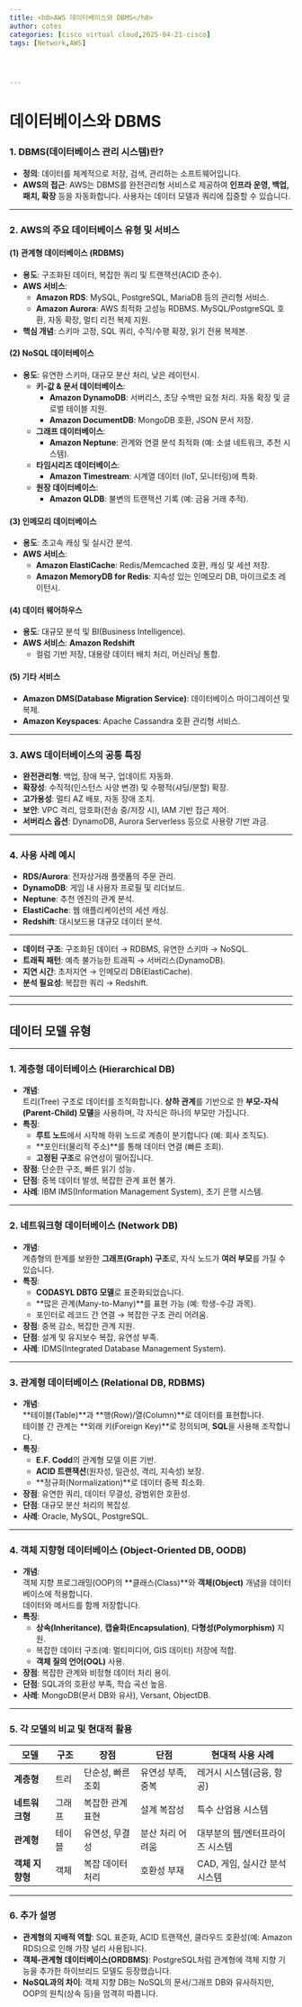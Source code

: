 ```yaml
---
title: <h0>AWS 데이터베이스와 DBMS</h0>
author: cotes 
categories: [cisco virtual cloud,2025-04-21-cisco]
tags: [Network,AWS]




---
```


# 데이터베이스와 DBMS

### 1. **DBMS(데이터베이스 관리 시스템)란?**

- **정의**: 데이터를 체계적으로 저장, 검색, 관리하는 소프트웨어입니다.
- **AWS의 접근**: AWS는 DBMS를 완전관리형 서비스로 제공하여 **인프라 운영, 백업, 패치, 확장** 등을 자동화합니다. 사용자는 데이터 모델과 쿼리에 집중할 수 있습니다.

------

### 2. **AWS의 주요 데이터베이스 유형 및 서비스**

#### (1) **관계형 데이터베이스 (RDBMS)**

- **용도**: 구조화된 데이터, 복잡한 쿼리 및 트랜잭션(ACID 준수).
- **AWS 서비스**:
  - **Amazon RDS**: MySQL, PostgreSQL, MariaDB 등의 관리형 서비스.
  - **Amazon Aurora**: AWS 최적화 고성능 RDBMS. MySQL/PostgreSQL 호환, 자동 확장, 멀티 리전 복제 지원.
- **핵심 개념**: 스키마 고정, SQL 쿼리, 수직/수평 확장, 읽기 전용 복제본.

#### (2) **NoSQL 데이터베이스**

- **용도**: 유연한 스키마, 대규모 분산 처리, 낮은 레이턴시.
  - **키-값 & 문서 데이터베이스**:
    - **Amazon DynamoDB**: 서버리스, 초당 수백만 요청 처리. 자동 확장 및 글로벌 테이블 지원.
    - **Amazon DocumentDB**: MongoDB 호환, JSON 문서 저장.
  - **그래프 데이터베이스**:
    - **Amazon Neptune**: 관계와 연결 분석 최적화 (예: 소셜 네트워크, 추천 시스템).
  - **타임시리즈 데이터베이스**:
    - **Amazon Timestream**: 시계열 데이터 (IoT, 모니터링)에 특화.
  - **원장 데이터베이스**:
    - **Amazon QLDB**: 불변의 트랜잭션 기록 (예: 금융 거래 추적).

#### (3) **인메모리 데이터베이스**

- **용도**: 초고속 캐싱 및 실시간 분석.
- **AWS 서비스**:
  - **Amazon ElastiCache**: Redis/Memcached 호환, 캐싱 및 세션 저장.
  - **Amazon MemoryDB for Redis**: 지속성 있는 인메모리 DB, 마이크로초 레이턴시.

#### (4) **데이터 웨어하우스**

- **용도**: 대규모 분석 및 BI(Business Intelligence).
- **AWS 서비스**: **Amazon Redshift**
  - 컬럼 기반 저장, 대용량 데이터 배치 처리, 머신러닝 통합.

#### (5) **기타 서비스**

- **Amazon DMS(Database Migration Service)**: 데이터베이스 마이그레이션 및 복제.
- **Amazon Keyspaces**: Apache Cassandra 호환 관리형 서비스.

------

### 3. **AWS 데이터베이스의 공통 특징**

- **완전관리형**: 백업, 장애 복구, 업데이트 자동화.
- **확장성**: 수직적(인스턴스 사양 변경) 및 수평적(샤딩/분할) 확장.
- **고가용성**: 멀티 AZ 배포, 자동 장애 조치.
- **보안**: VPC 격리, 암호화(전송 중/저장 시), IAM 기반 접근 제어.
- **서버리스 옵션**: DynamoDB, Aurora Serverless 등으로 사용량 기반 과금.

------

### 4. **사용 사례 예시**

- **RDS/Aurora**: 전자상거래 플랫폼의 주문 관리.
- **DynamoDB**: 게임 내 사용자 프로필 및 리더보드.
- **Neptune**: 추천 엔진의 관계 분석.
- **ElastiCache**: 웹 애플리케이션의 세션 캐싱.
- **Redshift**: 대시보드용 대규모 데이터 분석.

------

- **데이터 구조**: 구조화된 데이터 → RDBMS, 유연한 스키마 → NoSQL.
- **트래픽 패턴**: 예측 불가능한 트래픽 → 서버리스(DynamoDB).
- **지연 시간**: 초저지연 → 인메모리 DB(ElastiCache).
- **분석 필요성**: 복잡한 쿼리 → Redshift.

------

------

## 데이터 모델 유형

---

### 1. **계층형 데이터베이스 (Hierarchical DB)**
- **개념**:  
  트리(Tree) 구조로 데이터를 조직화합니다. **상하 관계**를 기반으로 한 **부모-자식(Parent-Child) 모델**을 사용하며, 각 자식은 하나의 부모만 가집니다.
- **특징**:
  - **루트 노드**에서 시작해 하위 노드로 계층이 분기합니다 (예: 회사 조직도).
  - **포인터(물리적 주소)**를 통해 데이터 연결 (빠른 조회).
  - **고정된 구조**로 유연성이 떨어집니다.
- **장점**: 단순한 구조, 빠른 읽기 성능.  
- **단점**: 중복 데이터 발생, 복잡한 관계 표현 불가.  
- **사례**: IBM IMS(Information Management System), 초기 은행 시스템.

---

### 2. **네트워크형 데이터베이스 (Network DB)**
- **개념**:  
  계층형의 한계를 보완한 **그래프(Graph) 구조**로, 자식 노드가 **여러 부모**를 가질 수 있습니다.  
- **특징**:
  - **CODASYL DBTG 모델**로 표준화되었습니다.
  - **많은 관계(Many-to-Many)**를 표현 가능 (예: 학생-수강 과목).
  - 포인터로 레코드 간 연결 → 복잡한 구조 관리 어려움.
- **장점**: 중복 감소, 복잡한 관계 지원.  
- **단점**: 설계 및 유지보수 복잡, 유연성 부족.  
- **사례**: IDMS(Integrated Database Management System).

---

### 3. **관계형 데이터베이스 (Relational DB, RDBMS)**
- **개념**:  
  **테이블(Table)**과 **행(Row)/열(Column)**로 데이터를 표현합니다.  
  테이블 간 관계는 **외래 키(Foreign Key)**로 정의되며, **SQL**을 사용해 조작합니다.
- **특징**:
  - **E.F. Codd**의 관계형 모델 이론 기반.
  - **ACID 트랜잭션**(원자성, 일관성, 격리, 지속성) 보장.
  - **정규화(Normalization)**로 데이터 중복 최소화.
- **장점**: 유연한 쿼리, 데이터 무결성, 광범위한 호환성.  
- **단점**: 대규모 분산 처리의 복잡성.  
- **사례**: Oracle, MySQL, PostgreSQL.

---

### 4. **객체 지향형 데이터베이스 (Object-Oriented DB, OODB)**
- **개념**:  
  객체 지향 프로그래밍(OOP)의 **클래스(Class)**와 **객체(Object)** 개념을 데이터베이스에 적용합니다.  
  데이터와 메서드를 함께 저장합니다.
- **특징**:
  - **상속(Inheritance)**, **캡슐화(Encapsulation)**, **다형성(Polymorphism)** 지원.
  - 복잡한 데이터 구조(예: 멀티미디어, GIS 데이터) 저장에 적합.
  - **객체 질의 언어(OQL)** 사용.
- **장점**: 복잡한 관계와 비정형 데이터 처리 용이.  
- **단점**: SQL과의 호환성 부족, 학습 곡선 높음.  
- **사례**: MongoDB(문서 DB와 유사), Versant, ObjectDB.

---

### 5. **각 모델의 비교 및 현대적 활용**
| 모델            | 구조   | 장점              | 단점              | 현대적 사용 사례                |
| --------------- | ------ | ----------------- | ----------------- | ------------------------------- |
| **계층형**      | 트리   | 단순성, 빠른 조회 | 유연성 부족, 중복 | 레거시 시스템(금융, 항공)       |
| **네트워크형**  | 그래프 | 복잡한 관계 표현  | 설계 복잡성       | 특수 산업용 시스템              |
| **관계형**      | 테이블 | 유연성, 무결성    | 분산 처리 어려움  | 대부분의 웹/엔터프라이즈 시스템 |
| **객체 지향형** | 객체   | 복잡 데이터 처리  | 호환성 부재       | CAD, 게임, 실시간 분석 시스템   |

---

### 6. **추가 설명**
- **관계형의 지배적 역할**: SQL 표준화, ACID 트랜잭션, 클라우드 호환성(예: Amazon RDS)으로 인해 가장 널리 사용됩니다.  
- **객체-관계형 데이터베이스(ORDBMS)**: PostgreSQL처럼 관계형에 객체 지향 기능을 추가한 하이브리드 모델도 등장했습니다.  
- **NoSQL과의 차이**: 객체 지향 DB는 NoSQL의 문서/그래프 DB와 유사하지만, OOP의 원칙(상속 등)을 엄격히 따릅니다.